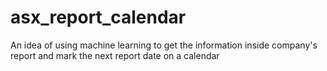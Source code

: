 # asx_report_calendar
An idea of using machine learning to get the information inside company's report and mark the next report date on a calendar
